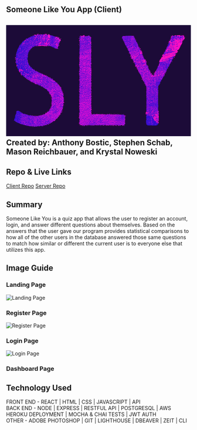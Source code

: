 ## Someone Like You App (Client)
![SLY Logo](src/Media/sly-logo.PNG)
Created by: Anthony Bostic, Stephen Schab, Mason Reichbauer, and Krystal Noweski
---
## Repo & Live Links
<!-- [Live Server](https:// TITLE GOES HERE .now.sh/) -->
[Client Repo](https://github.com/thinkful-ei-iguana/MASK-SLY-client)
[Server Repo](https://github.com/thinkful-ei-iguana/MASK-SLY-API)


## Summary
Someone Like You is a quiz app that allows the user to register an account, login, and answer different questions about themselves. Based on the answers that the user gave our program provides statistical comparisons to how all of the other users in the database answered those same questions to match how similar or different the current user is to everyone else that utilizes this app.

## Image Guide

### Landing Page
![Landing Page](https://i.imgur.com/Rymob9b.png)

### Register Page
![Register Page](https://i.imgur.com/LJ8NLDl.png)

### Login Page
![Login Page](https://i.imgur.com/nWL5qKJ.png)

### Dashboard Page
<!-- ![Dashboard Page](src/Media/Dashboard.PNG) -->


## Technology Used
FRONT END - REACT | HTML | CSS | JAVASCRIPT | API 
<br/>
BACK END - NODE | EXPRESS | RESTFUL API | POSTGRESQL | AWS HEROKU DEPLOYMENT | MOCHA & CHAI TESTS | JWT AUTH
<br/>
OTHER - ADOBE PHOTOSHOP | GIT | LIGHTHOUSE | DBEAVER | ZEIT | CLI
